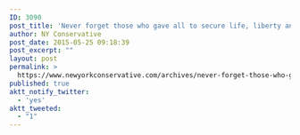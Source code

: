 ```yaml
---
ID: 3090
post_title: 'Never forget those who gave all to secure life, liberty and freedom for us. #MemorialDay'
author: NY Conservative
post_date: 2015-05-25 09:18:39
post_excerpt: ""
layout: post
permalink: >
  https://www.newyorkconservative.com/archives/never-forget-those-who-gave-all-to-secure-life-liberty-and-freedom-for-us-memorialday/
published: true
aktt_notify_twitter:
  - 'yes'
aktt_tweeted:
  - "1"
---
```

<p><img src="http://www.newyorkconservative.com/wp-content/uploads/2015/05/052515_1318_Neverforget1.png" alt=""/></p>